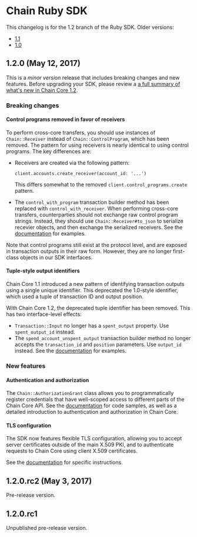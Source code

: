 # Chain Ruby SDK

This changelog is for the 1.2 branch of the Ruby SDK. Older versions:

- [1.1](https://github.com/chain/chain/blob//1.1-stable/sdk/ruby/CHANGELOG.md)
- [1.0](https://github.com/chain/chain/blob/1.0-stable/sdk/ruby/CHANGELOG.md)

## 1.2.0 (May 12, 2017)

This is a _minor version_ release that includes breaking changes and new features. Before upgrading your SDK, please review a [a full summary of what's new in Chain Core 1.2](https://chain.com/docs/1.2/core/reference/changelog#1.2.0).

### Breaking changes

#### Control programs removed in favor of receivers

To perform cross-core transfers, you should use instances of `Chain::Receiver` instead of `Chain::ControlProgram`, which has been removed. The pattern for using receivers is nearly identical to using control programs. The key differences are:

- Receivers are created via the following pattern:

    ```
    client.accounts.create_receiver(account_id: '...')
    ```

    This differs somewhat to the removed `client.control_programs.create` pattern.
- The `control_with_program` transaction builder method has been replaced with `control_with_receiver`.
When performing cross-core transfers, counterparties should not exchange raw control program strings. Instead, they should use `Chain::Receiver#to_json` to serialize recevier objects, and then exchange the serialized receivers. See the [documentation](https://chain.com/docs/1.2/core/build-applications/transaction-basics#between-two-chain-cores) for examples.

Note that control programs still exist at the protocol level, and are exposed in transaction outputs in their raw form. However, they are no longer first-class objects in our SDK interfaces.

#### Tuple-style output identifiers

Chain Core 1.1 introduced a new pattern of identifying transaction outputs using a single unique identifier. This deprecated the 1.0-style identifier, which used a tuple of transaction ID and output position.

With Chain Core 1.2, the deprecated tuple identifier has been removed. This has two interface-level effects:

- `Transaction::Input` no longer has a `spent_output` property. Use `spent_output_id` instead.
- The `spend_account_unspent_output` transaction builder method no longer accepts the `transaction_id` and `position` parameters. Use `output_id` instead. See the [documentation](https://chain.com/docs/1.2/core/build-applications/unspent-outputs#spend-unspent-outputs) for examples.

### New features

#### Authentication and authorization

The `Chain::AuthorizationGrant` class allows you to programmatically register credentials that have well-scoped access to different parts of the Chain Core API. See the [documentation](https://chain.com/docs/1.2/core/learn-more/authentication-and-authorization) for code samples, as well as a detailed introduction to authentication and authorization in Chain Core.

#### TLS configuration

The SDK now features flexible TLS configuration, allowing you to accept server certificates outside of the main X.509 PKI, and to authenticate requests to Chain Core using client X.509 certificates.

See the [documentation](https://chain.com/docs/1.2/core/learn-more/mutual-tls-auth) for specific instructions.

## 1.2.0.rc2 (May 3, 2017)

Pre-release version.

## 1.2.0.rc1

Unpublished pre-release version.

